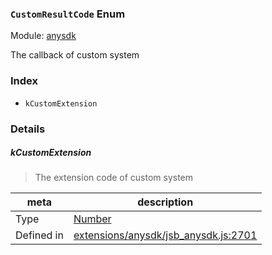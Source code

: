 ### `CustomResultCode` Enum



Module: [anysdk](../modules/anysdk.md)


The callback of custom system


### Index
  - `kCustomExtension`

### Details


##### kCustomExtension

> The extension code of custom system

| meta | description |
|------|-------------|
| Type | <a href="https://developer.mozilla.org/en/JavaScript/Reference/Global_Objects/Number" class="crosslink external" target="_blank">Number</a> |
| Defined in | [extensions/anysdk/jsb_anysdk.js:2701](https://github.com/cocos-creator/engine/blob/dcd3357d61e518886ccbf8b2026bed4edc6c615d/extensions/anysdk/jsb_anysdk.js#L2701) |


